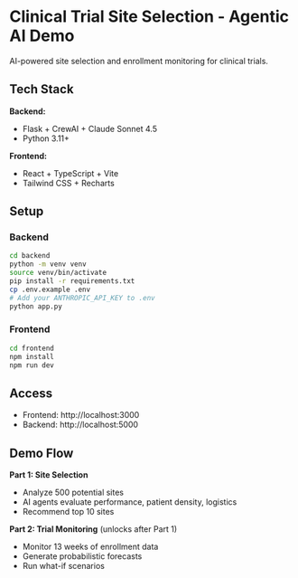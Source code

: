# Clinical Trial Site Selection - Agentic AI Demo

AI-powered site selection and enrollment monitoring for clinical trials.

## Tech Stack

**Backend:**
- Flask + CrewAI + Claude Sonnet 4.5
- Python 3.11+

**Frontend:**
- React + TypeScript + Vite
- Tailwind CSS + Recharts

## Setup

### Backend
```bash
cd backend
python -m venv venv
source venv/bin/activate
pip install -r requirements.txt
cp .env.example .env
# Add your ANTHROPIC_API_KEY to .env
python app.py
```

### Frontend
```bash
cd frontend
npm install
npm run dev
```

## Access
- Frontend: http://localhost:3000
- Backend: http://localhost:5000

## Demo Flow

**Part 1: Site Selection**
- Analyze 500 potential sites
- AI agents evaluate performance, patient density, logistics
- Recommend top 10 sites

**Part 2: Trial Monitoring** (unlocks after Part 1)
- Monitor 13 weeks of enrollment data
- Generate probabilistic forecasts
- Run what-if scenarios
